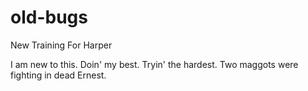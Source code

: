 # old-bugs

New Training For Harper

I am new to this. Doin' my best. Tryin' the hardest. 
Two maggots were fighting in dead Ernest. 


